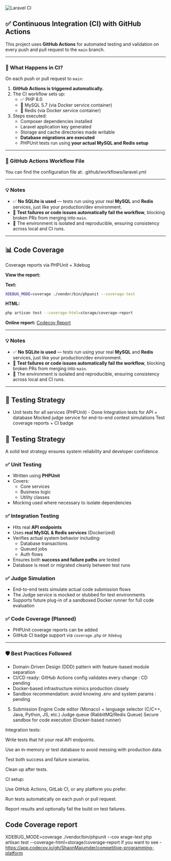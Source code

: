 ![Laravel CI](https://github.com/shaonmajumder/competitive-programming-platform/actions/workflows/laravel.yml/badge.svg)

## ✅ Continuous Integration (CI) with GitHub Actions

This project uses **GitHub Actions** for automated testing and validation on every push and pull request to the `main` branch.

---

### 🔄 What Happens in CI?

On each push or pull request to `main`:

1. **GitHub Actions is triggered automatically.**
2. The CI workflow sets up:
    - ✅ PHP 8.0
    - 🐬 MySQL 5.7 (via Docker service container)
    - 🚀 Redis (via Docker service container)
3. Steps executed:
    - Composer dependencies installed
    - Laravel application key generated
    - Storage and cache directories made writable
    - **Database migrations are executed**
    - PHPUnit tests run using **your actual MySQL and Redis setup**

---

### 📁 GitHub Actions Workflow File

You can find the configuration file at: .github/workflows/laravel.yml

---

### 💡 Notes

-   ✅ **No SQLite is used** — tests run using your real **MySQL** and **Redis** services, just like your production/dev environment.
-   🧪 **Test failures or code issues automatically fail the workflow**, blocking broken PRs from merging into `main`.
-   🧹 The environment is isolated and reproducible, ensuring consistency across local and CI runs.

---

## 📊 Code Coverage

Coverage reports via PHPUnit + Xdebug

**View the report:**

**Text:**

```bash
XDEBUG_MODE=coverage ./vendor/bin/phpunit --coverage-text
```

**HTML:**

```bash
php artisan test --coverage-html=storage/coverage-report
```

**Online report:** [Codecov Report](https://app.codecov.io/gh/ShaonMajumder/competitive-programming-platform)

---

### 💡 Notes

-   ✅ **No SQLite is used** — tests run using your real **MySQL** and **Redis** services, just like your production/dev environment.
-   🧪 **Test failures or code issues automatically fail the workflow**, blocking broken PRs from merging into `main`.
-   🧹 The environment is isolated and reproducible, ensuring consistency across local and CI runs.

---

## 🧪 Testing Strategy

-   Unit tests for all services (PHPUnit) - Done
    Integration tests for API + database
    Mocked judge service for end-to-end contest simulations
    Test coverage reports + CI badge

## 🧪 Testing Strategy

A solid test strategy ensures system reliability and developer confidence.

### ✅ Unit Testing

-   Written using **PHPUnit**
-   Covers:
    -   Core services
    -   Business logic
    -   Utility classes
-   Mocking used where necessary to isolate dependencies

### ✅ Integration Testing

-   Hits real **API endpoints**
-   Uses **real MySQL & Redis services** (Dockerized)
-   Verifies actual system behavior including:
    -   Database transactions
    -   Queued jobs
    -   Auth flows
-   Ensures both **success and failure paths** are tested
-   Database is reset or migrated cleanly between test runs

### ✅ Judge Simulation

-   End-to-end tests simulate actual code submission flows
-   The Judge service is mocked or stubbed for test environments
-   Supports future plug-in of a sandboxed Docker runner for full code evaluation

### ✅ Code Coverage (Planned)

-   PHPUnit coverage reports can be added
-   GitHub CI badge support via `coverage.php` or `Xdebug`

---

### 🛡️ Best Practices Followed

-   Domain-Driven Design (DDD) pattern with feature-based module separation
-   CI/CD ready: GitHub Actions config validates every change : CD pending
-   Docker-based infrastructure mimics production closely
-   Sandbox recommendation: avoid knowing .env and system params : pending

5. Submission Engine
   Code editor (Monaco) + language selector (C/C++, Java, Python, JS, etc.)
   Judge queue (RabbitMQ/Redis Queue)
   Secure sandbox for code execution (Docker-based runner)

Integration tests:

Write tests that hit your real API endpoints.

Use an in-memory or test database to avoid messing with production data.

Test both success and failure scenarios.

Clean up after tests.

CI setup:

Use GitHub Actions, GitLab CI, or any platform you prefer.

Run tests automatically on each push or pull request.

Report results and optionally fail the build on test failures.

## Code Coverage report

XDEBUG_MODE=coverage ./vendor/bin/phpunit --cov
erage-text
php artisan test --coverage-html=storage/coverage-report
if you want to see - https://app.codecov.io/gh/ShaonMajumder/competitive-programming-platform
